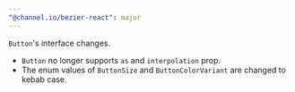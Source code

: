 ```yaml
---
"@channel.io/bezier-react": major
---
```


`Button`'s interface changes.

- `Button` no longer supports `as` and `interpolation` prop.
- The enum values of `ButtonSize` and `ButtonColorVariant` are changed to kebab case.
